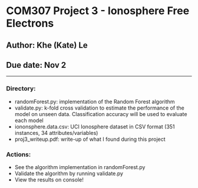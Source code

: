 # COM307 Project 3 - Ionosphere Free Electrons
## Author: Khe (Kate) Le
## Due date: Nov 2
---

### Directory: 
- randomForest.py: implementation of the Random Forest algorithm
- validate.py: k-fold cross validation to estimate the performance of the model on unseen data. Classification accuracy will be used to evaluate each model
- iononsphere.data.csv: UCI Ionosphere dataset in CSV format (351 instances, 34 attributes/variables)
- proj3_writeup.pdf: write-up of what I found during this project

### Actions:
 - See the algorithm implementation in randomForest.py
 - Validate the algorithm by running validate.py
 - View the results on console!